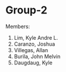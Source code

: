 # Group-2

Members:
1. Lim, Kyle Andre L.
2. Caranzo, Joshua
3. Villegas, Allan
4. Burila, John Melvin
5. Daugdaug, Kyle
